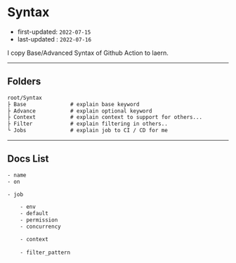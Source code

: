 # Syntax

- first-updated: `2022-07-15`
- last-updated : `2022-07-16`

I copy Base/Advanced Syntax of Github Action to laern.

<hr>

## Folders

```cmd
root/Syntax
├ Base              # explain base keyword
├ Advance           # explain optional keyword
├ Context           # explain context to support for others...
├ Filter            # explain filtering in others..
└ Jobs              # explain job to CI / CD for me
```

<hr>

## Docs List

```cmd
- name
- on

- job

    - env
    - default
    - permission
    - concurrency

    - context
    
    - filter_pattern
```
